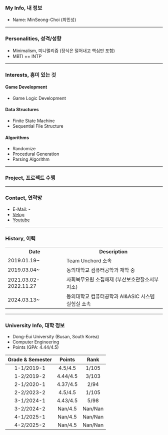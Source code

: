 ### My Info, 내 정보
- Name: MinSeong-Choi (최민성)

---

### Personalities, 성격/성향
- Minimalism, 미니멀리즘 (장식은 덜어내고 핵심만 포함)
- MBTI == INTP

---

### Interests, 흥미 있는 것
#### Game Development
- Game Logic Development
#### Data Structures
- Finite State Machine
- Sequential File Structure
#### Algorithms
- Randomize
- Procedural Generation
- Parsing Algorithm

---

### Project, 프로젝트 수행

---

### Contact, 연락망

- E-Mail: -
- [Velog](https://velog.io/@cheonghaming/posts)
- [Youtube](https://www.youtube.com/@%EC%B2%AD%ED%95%98%EB%B0%8D)

---

### History, 이력
<table>
  <tr>
    <th style="text-align: center">Date</th>
    <th style="text-align: center">Description</th>
  </tr>
  <tr>
    <td>2019.01.19~</td>
    <td>Team Unchord 소속</td>
  <tr>
    <td>2019.03.04~</td>
    <td>동의대학교 컴퓨터공학과 재학 중</td>
  </tr>
  <tr>
    <td>2021.03.02-2022.11.27</td>
    <td>사회복무요원 소집해제 (부산보호관찰소서부지소)</td>
  </tr>
  <tr>
    <td>2024.03.13~</td>
    <td>동의대학교 컴퓨터공학과 AI&ASIC 시스템 실험실 소속</td>
  </tr>
</table>

---

### University Info, 대학 정보
- Dong-Eui University (Busan, South Korea)
- Computer Engineering
- Points (GPA: 4.44/4.5)

|Grade & Semester|Points|Rank|
|:--------------:|:----:|:--:|
|1-1/2019-1|4.5/4.5|1/105|
|1-2/2019-2|4.44/4.5|3/103|
|2-1/2020-1|4.37/4.5|2/94|
|2-2/2023-2|4.5/4.5|1/105|
|3-1/2024-1|4.43/4.5|5/98|
|3-2/2024-2|Nan/4.5|Nan/Nan|
|4-1/2025-1|Nan/4.5|Nan/Nan|
|4-2/2025-2|Nan/4.5|Nan/Nan|
